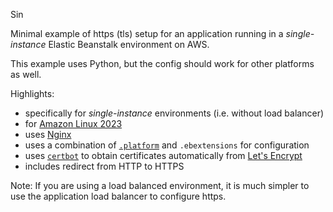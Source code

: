 Sin

Minimal example of https (tls) setup for an application running in a *single-instance* Elastic Beanstalk environment on AWS.

This example uses Python, but the config should work for other platforms as well.

Highlights:

- specifically for *single-instance* environments (i.e. without load balancer)
- for [Amazon Linux 2023][4]
- uses [Nginx][5]
- uses a combination of [`.platform`][3] and `.ebextensions` for configuration
- uses [`certbot`][1] to obtain certificates automatically from [Let's Encrypt][2]
- includes redirect from HTTP to HTTPS

Note: If you are using a load balanced environment, it is much simpler to use the application load balancer to configure https.

[1]: https://certbot.eff.org/
[2]: https://letsencrypt.org/
[3]: https://docs.aws.amazon.com/elasticbeanstalk/latest/dg/platforms-linux-extend.html
[4]: https://docs.aws.amazon.com/linux/al2023/ug/what-is-amazon-linux.html
[5]: https://nginx.org/en/docs/

